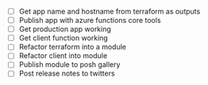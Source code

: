 - [ ] Get app name and hostname from terraform as outputs
- [ ] Publish app with azure functions core tools
- [ ] Get production app working
- [ ] Get client function working
- [ ] Refactor terraform into a module
- [ ] Refactor client into module
- [ ] Publish module to posh gallery
- [ ] Post release notes to twitters
